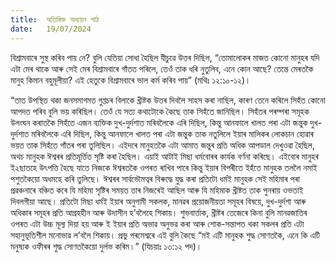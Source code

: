 ```yaml
---
title:  অতিৰিক্ত অধ্যয়ন পাঠ
date:   19/07/2024
---
```


বিশ্ৰামবাৰে সুস্থ কৰিব পায় নে? বুলি যেতিয়া সোধা হৈছিল যীচুৱে উত্তৰ দিছিল, “তোমালোকৰ মাজত কোনো মানুহৰ যদি এটা মেৰ থাকে আৰু সেই মেৰ বিশ্ৰামবাৰে গাঁতত পৰিলে, তেওঁ তাক ধৰি নুতুলিব, এনে কোন আছে? তেন্তে মেৰতকৈ মানুহ কিমান বহুমূলীয়া? এই হেতুকে বিশ্ৰামবাৰে ভাল কৰ্ম কৰিব পায়” (মথিঃ ১২:১০-১২)।

“তাত উপস্থিত থকা জনসমাগমত গুপ্তচৰ বিলাকে খ্ৰীষ্টক উত্তৰ দিবলৈ সাহস কৰা নাছিল, কাৰণ তেনে কৰিলে সিহঁত কোনো আপদত পৰিব বুলি ভয় কৰিছিল। তেওঁ যে সত্য কথাটোকে কৈছে তাক সিহঁতে জানিছিল। সিহঁতৰ পৰম্পৰা সমূহক উলংঘন কৰাতকৈ সিহঁতে এজন ব্যক্তিক দুখ-দুৰ্দশাত মৰিবলৈকে এৰি দিছিল, কিন্তু আনফালে খালত পৰা এটা জন্তুক দুখ-দুৰ্দশাত মৰিবলৈকে এৰি দিছিল, কিন্তু আনফালে খালত পৰা এটা জন্তুক তাক নতুলিলে ইয়াৰ মালিকৰ লোকচান হোৱাৰ ভয়ত তাক সিহঁতে গাঁতৰ পৰা তুলিছিল। এইদৰে মানুহতকৈ এটা আমাত জন্তুৰ প্ৰতি অধিক আপডাল দেখুওৱা হৈছিল, অথচ মানুহক ঈশ্বৰৰ প্ৰতিমূৰ্ত্তিত সৃষ্টি কৰা হৈছিল। এয়াই আটাই মিছা ধৰ্মবোৰৰ কাৰ্যক বৰ্ণনা কৰিছে। এইবোৰ মানুহৰ ই২ছাতহে উৎপত্তি হৈছে যাতে নিজকে ঈশ্বৰতকৈ ওপৰত ৰাখিব পাৰে কিন্তু ইয়াৰ বিপৰীতে ইহঁতে মানুহক তললৈ নমাই পশুতকৈয়ো অধমহে কৰি তুলিছে। ঈশ্বৰৰ সার্বভৌমত্বৰ বিৰুদ্ধে যুদ্ধ কৰা প্ৰতিটো ধৰ্মই মানুহক সেই মহিমাৰ পৰা প্ৰৱঞ্চনাৰে বঞ্চিত কৰে যি মহিমা সৃষ্টিৰ সময়ত তাৰ নিজৰেই আছিল আৰু যি মহিমাক খ্ৰীষ্টত তাক পুনৰায় ওভতাই দিবলগীয়া আছে। প্ৰতিটো মিছা ধৰ্মই ইয়াৰ অনুগামী সকলক, মানৱৰ প্ৰয়োজনীয়তা সমূহৰ বিষয়ে, দুখ-দুৰ্দশা আৰু অধিকাৰ সমূহৰ প্ৰতি আগ্ৰহহীন আৰু উদাসীন হ’বলৈহে শিকায়। শুভবাৰ্ত্তাক, খ্ৰীষ্টৰ তেজেৰে কিনা বুলি মানৱজাতিৰ ওপৰত এটা উচ্চ মূল্য দিয়া হয় আৰু ই ইয়াৰ প্ৰতি অভাৱ অনুভৱ কৰা আৰু শোক-সন্তাপত থকা সকলৰ প্ৰতি এটা সহানুভূতিশীল মনোভাৱ ল’বলৈ শিকায়। প্ৰভু পৰমেশ্বৰে এই বুলি কৈছে “মই এটি মানুহক শুদ্ধ সোণতকৈ, এনে কি এটি মনুষ্যক ওফীৰৰ শুদ্ধ সোণতকৈয়ো দুৰ্লভ কৰিম।” (যিচয়াঃ ১৩:১২ পদ)।